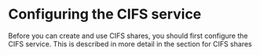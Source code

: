# Configuring the CIFS service

Before you can create and use CIFS shares, you should first configure the CIFS service. This is described in more detail in the section for  CIFS shares